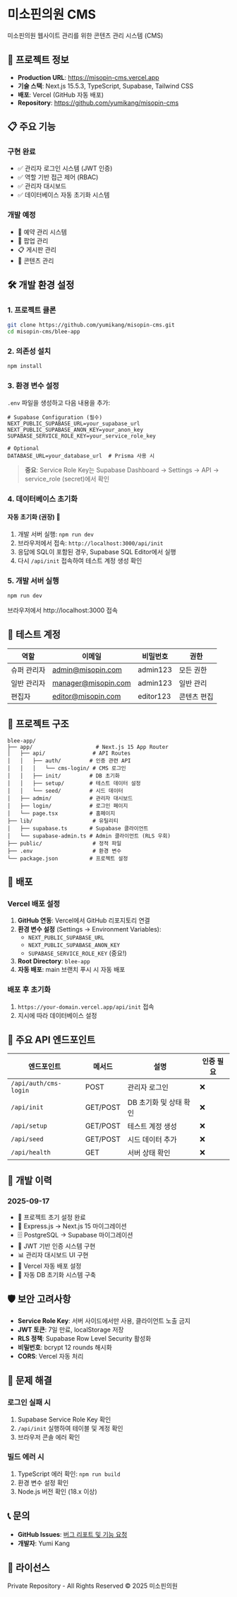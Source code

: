 # 미소핀의원 CMS

미소핀의원 웹사이트 관리를 위한 콘텐츠 관리 시스템 (CMS)

## 🚀 프로젝트 정보

- **Production URL**: https://misopin-cms.vercel.app
- **기술 스택**: Next.js 15.5.3, TypeScript, Supabase, Tailwind CSS
- **배포**: Vercel (GitHub 자동 배포)
- **Repository**: https://github.com/yumikang/misopin-cms

## 📋 주요 기능

### 구현 완료
- ✅ 관리자 로그인 시스템 (JWT 인증)
- ✅ 역할 기반 접근 제어 (RBAC)
- ✅ 관리자 대시보드
- ✅ 데이터베이스 자동 초기화 시스템

### 개발 예정
- 📝 예약 관리 시스템
- 📢 팝업 관리
- 📋 게시판 관리
- 📄 콘텐츠 관리

## 🛠️ 개발 환경 설정

### 1. 프로젝트 클론
```bash
git clone https://github.com/yumikang/misopin-cms.git
cd misopin-cms/blee-app
```

### 2. 의존성 설치
```bash
npm install
```

### 3. 환경 변수 설정
`.env` 파일을 생성하고 다음 내용을 추가:

```env
# Supabase Configuration (필수)
NEXT_PUBLIC_SUPABASE_URL=your_supabase_url
NEXT_PUBLIC_SUPABASE_ANON_KEY=your_anon_key
SUPABASE_SERVICE_ROLE_KEY=your_service_role_key

# Optional
DATABASE_URL=your_database_url  # Prisma 사용 시
```

> **중요**: Service Role Key는 Supabase Dashboard → Settings → API → service_role (secret)에서 확인

### 4. 데이터베이스 초기화

#### 자동 초기화 (권장) 🎯
1. 개발 서버 실행: `npm run dev`
2. 브라우저에서 접속: `http://localhost:3000/api/init`
3. 응답에 SQL이 포함된 경우, Supabase SQL Editor에서 실행
4. 다시 `/api/init` 접속하여 테스트 계정 생성 확인

### 5. 개발 서버 실행
```bash
npm run dev
```

브라우저에서 http://localhost:3000 접속

## 🔐 테스트 계정

| 역할 | 이메일 | 비밀번호 | 권한 |
|------|--------|----------|------|
| 슈퍼 관리자 | admin@misopin.com | admin123 | 모든 권한 |
| 일반 관리자 | manager@misopin.com | admin123 | 일반 관리 |
| 편집자 | editor@misopin.com | editor123 | 콘텐츠 편집 |

## 📁 프로젝트 구조

```
blee-app/
├── app/                    # Next.js 15 App Router
│   ├── api/               # API Routes
│   │   ├── auth/         # 인증 관련 API
│   │   │   └── cms-login/ # CMS 로그인
│   │   ├── init/         # DB 초기화
│   │   ├── setup/        # 테스트 데이터 설정
│   │   └── seed/         # 시드 데이터
│   ├── admin/            # 관리자 대시보드
│   ├── login/            # 로그인 페이지
│   └── page.tsx          # 홈페이지
├── lib/                   # 유틸리티
│   ├── supabase.ts       # Supabase 클라이언트
│   └── supabase-admin.ts # Admin 클라이언트 (RLS 우회)
├── public/                # 정적 파일
├── .env                   # 환경 변수
└── package.json          # 프로젝트 설정
```

## 🚀 배포

### Vercel 배포 설정

1. **GitHub 연동**: Vercel에서 GitHub 리포지토리 연결
2. **환경 변수 설정** (Settings → Environment Variables):
   - `NEXT_PUBLIC_SUPABASE_URL`
   - `NEXT_PUBLIC_SUPABASE_ANON_KEY`
   - `SUPABASE_SERVICE_ROLE_KEY` (중요!)
3. **Root Directory**: `blee-app`
4. **자동 배포**: main 브랜치 푸시 시 자동 배포

### 배포 후 초기화
1. `https://your-domain.vercel.app/api/init` 접속
2. 지시에 따라 데이터베이스 설정

## 🔧 주요 API 엔드포인트

| 엔드포인트 | 메서드 | 설명 | 인증 필요 |
|-----------|--------|------|-----------|
| `/api/auth/cms-login` | POST | 관리자 로그인 | ❌ |
| `/api/init` | GET/POST | DB 초기화 및 상태 확인 | ❌ |
| `/api/setup` | GET/POST | 테스트 계정 생성 | ❌ |
| `/api/seed` | GET/POST | 시드 데이터 추가 | ❌ |
| `/api/health` | GET | 서버 상태 확인 | ❌ |

## 📝 개발 이력

### 2025-09-17
- 🎉 프로젝트 초기 설정 완료
- 🔄 Express.js → Next.js 15 마이그레이션
- 🗄️ PostgreSQL → Supabase 마이그레이션
- 🔐 JWT 기반 인증 시스템 구현
- 📊 관리자 대시보드 UI 구현
- 🚀 Vercel 자동 배포 설정
- 🔧 자동 DB 초기화 시스템 구축

## 🛡️ 보안 고려사항

- **Service Role Key**: 서버 사이드에서만 사용, 클라이언트 노출 금지
- **JWT 토큰**: 7일 만료, localStorage 저장
- **RLS 정책**: Supabase Row Level Security 활성화
- **비밀번호**: bcrypt 12 rounds 해시화
- **CORS**: Vercel 자동 처리

## 🐛 문제 해결

### 로그인 실패 시
1. Supabase Service Role Key 확인
2. `/api/init` 실행하여 테이블 및 계정 확인
3. 브라우저 콘솔 에러 확인

### 빌드 에러 시
1. TypeScript 에러 확인: `npm run build`
2. 환경 변수 설정 확인
3. Node.js 버전 확인 (18.x 이상)

## 📞 문의

- **GitHub Issues**: [버그 리포트 및 기능 요청](https://github.com/yumikang/misopin-cms/issues)
- **개발자**: Yumi Kang

## 📄 라이선스

Private Repository - All Rights Reserved © 2025 미소핀의원

